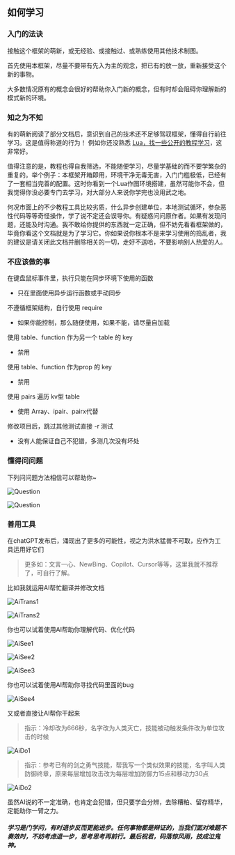 ## 如何学习

### 入门的法诀

接触这个框架的萌新，或无经验、或接触过、或熟练使用其他技术制图。

首先使用本框架，尽量不要带有先入为主的观念，把已有的放一放，重新接受这个新的事物。

大多数情况原有的概念会很好的帮助你入门新的概念，但有时却会阻碍你理解新的模式新的环境。

### 知之为不知

有的萌新阅读了部分文档后，意识到自己的技术还不足够驾驭框架，懂得自行前往学习。这是值得称道的行为！ 例如你还没熟悉 [Lua，找一些公开的教程学习](https://www.runoob.com/lua/lua-tutorial.html)，这非常好。

值得注意的是，教程也得自我筛选，不能随便学习，尽量学基础的而不要学繁杂的重复的。举个例子：本框架开箱即用，环境干净无毒无害，入门门槛极低，已经有了一套相当完善的配置。这时你看到一个Lua作图环境搭建，虽然可能你不会，但我觉得你没必要专门去学习，对大部分人来说你学完也没用武之地。

何况市面上的不少教程工具比较劣质，什么异步创建单位，本地测试循环，参杂恶性代码等等奇怪操作，学了说不定还会误导你。有疑惑问问原作者。如果有发现问题，还能及时沟通。我不敢给你提供的东西就一定正确，但不妨先看看框架做的，毕竟你看这个文档就是为了学习它。你如果说你根本不是来学习使用的捣乱者，我的建议是请关闭此文档并删除相关的一切，走好不送哈，不要影响别人热爱的人。

### 不应该做的事

在键盘鼠标事件里，执行只能在同步环境下使用的函数

* 只在里面使用异步运行函数或手动同步

不遵循框架结构，自行使用 require

* 如果你能控制，那么随便使用，如果不能，请尽量自加载

使用 table、function 作为另一个 table 的 key

* 禁用

使用 table、function 作为prop 的 key

* 禁用

使用 pairs 遍历 kv型 table

* 使用 Array、ipair、pairx代替

修改项目后，跳过其他测试直接 -r 测试

* 没有人能保证自己不犯错，多测几次没有坏处

### 懂得问问题

下列问问题方法相信可以帮助你~

![Question](/assets/question1.png)

![Question](/assets/question2.png)

### 善用工具

在chatGPT发布后，涌现出了更多的可能性，视之为洪水猛兽不可取，应作为工具运用好它们

> 更多如：文言一心、NewBing、Copilot、Cursor等等，这里我就不推荐了，可自行了解。

比如我就运用AI帮忙翻译并修改文档

![AiTrans1](/assets/aiTrans1.png)

![AiTrans2](/assets/aiTrans2.png)

你也可以试着使用AI帮助你理解代码、优化代码

![AiSee1](/assets/aiSee1.png)

![AiSee2](/assets/aiSee2.png)

![AiSee3](/assets/aiSee3.png)

你也可以试着使用AI帮助你寻找代码里面的bug

![AiSee4](/assets/aiSee4.png)

又或者直接让AI帮你干起来

> 指示：冷却改为666秒，名字改为人类灭亡，技能被动触发条件改为单位攻击的时候

![AiDo1](/assets/aiDo1.png)

> 指示：参考已有的剑之勇气技能，帮我写一个类似效果的技能，名字叫人类防御终章，原来每层增加攻击改为每层增加防御力15点和移动力30点

![AiDo2](/assets/aiDo2.png)

虽然AI说的不一定准确，也肯定会犯错，但只要学会分辨，去除糟粕、留存精华，定能助你一臂之力。

##### 学习是门学问，有时退步反而更能进步。任何事物都是辩证的，当我们面对难题不奏效时，不妨考虑退一步，思考思考再前行。最后祝君，码落惊风雨，技成泣鬼神。
